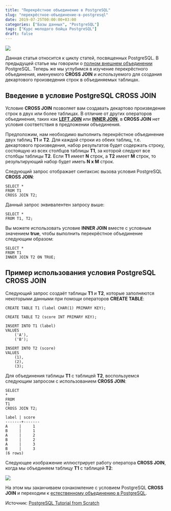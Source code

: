 ```yaml
---
title: "Перекрёстное объединение в PostgreSQL"
slug: "перекрёстное-объединение-в-postgresql"
date: 2019-07-25T00:00:00+03:00
categories: ["Базы данных", "PostgreSQL"]
tags: ["Курс молодого бойца PostgreSQL"]
draft: false
---
```


![](/posts/перекрёстное-объединение-в-postgresql/SQL4.6.jpg)

Данная статья относится к циклу статей, посвященных PostgreSQL. В предыдущей статье мы говорили
о [полном внешнем объединении](https://itdoxy.com/полное-внешнее-объединение-в-postgresql/) PostgreSQL. Теперь же мы
углубимся в изучение перекрёстного объединения, именуемого **CROSS JOIN** и используемого для создания декартового
произведения строк в объединяемых таблицах.

## Введение в условие PostgreSQL CROSS JOIN

Условие **CROSS JOIN** позволяет вам создавать декартово произведение строк в двух или более таблицах. В отличие
от других операторов объединения, таких как [**LEFT JOIN**](https://itdoxy.com/левое-объединение-в-postgresql/) или
[**INNER JOIN**](https://itdoxy.com/внутреннее-объединение-в-postgresql/), в **CROSS JOIN** нет условия соответствия в предложении объединения.

Предположим, нам необходимо выполнить перекрёстное объединение двух таблиц **T1** и **T2**. Для каждой строки из обеих
таблиц, т.е. декартового произведения, набор результатов будет содержать строку, состоящую из всех столбцов таблицы **T1**,
за которой следуют все столбцы таблицы **T2**. Если **T1** имеет **N** строк, а **T2** имеет **M** строк, то результирующий
набор будет иметь **N x M** строк.

Следующий запрос отображает синтаксис вызова условия PostgreSQL **CROSS JOIN**:

```
SELECT *
FROM T1
CROSS JOIN T2;
```

Данный запрос эквивалентен запросу выше:

```
SELECT *
FROM T1, T2;
```

Вы можете использовать условие **INNER JOIN** вместе с условным значением **true**, чтобы выполнить перекрёстное
объединение следующим образом:

```
SELECT *
FROM T1
INNER JOIN T2 ON TRUE;
```

## Пример использования условия PostgreSQL CROSS JOIN

Следующий запрос создаёт таблицы **T1** и **T2**, которые заполняются некоторыми данными при помощи операторов **CREATE TABLE**:

```
CREATE TABLE T1 (label CHAR(1) PRIMARY KEY);

CREATE TABLE T2 (score INT PRIMARY KEY);

INSERT INTO T1 (label)
VALUES
    ('A'),
    ('B');

INSERT INTO T2 (score)
VALUES
    (1),
    (2),
    (3);
```

Для объединения таблицы **T1** с таблицей **T2**, воспользуемся следующим запросом с использованием **CROSS JOIN**:

```
SELECT
*
FROM
T1
CROSS JOIN T2;
```

```
label | score
-------+-------
A     |     1
B     |     1
A     |     2
B     |     2
A     |     3
B     |     3
(6 rows)
```

Следующее изображение иллюстрирует работу оператора **CROSS JOIN**, когда мы объединяем таблицу **T1** с таблицей **T2**:

![](https://i.imgur.com/3HYAcKF.png)

На этом мы заканчиваем ознакомление с условием PostgreSQL **CROSS JOIN** и переходим
к [естественному объединению в PostgreSQL](https://itdoxy.com/естественное-объединение-в-postgresql/).

Источник: [PostgreSQL Tutorial from Scratch](http://www.postgresqltutorial.com/)
